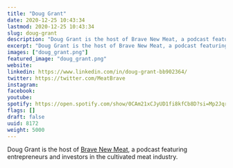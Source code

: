 ```yaml
---
title: "Doug Grant"
date: 2020-12-25 10:43:34
lastmod: 2020-12-25 10:43:34
slug: doug-grant
description: "Doug Grant is the host of Brave New Meat, a podcast featuring entrepreneurs and investors in the cultivated meat industry."
excerpt: "Doug Grant is the host of Brave New Meat, a podcast featuring entrepreneurs and investors in the cultivated meat industry."
images: ["doug_grant.png"]
featured_image: "doug_grant.png"
website: 
linkedin: https://www.linkedin.com/in/doug-grant-bb902364/
twitter: https://twitter.com/MeatBrave
instagram: 
facebook: 
youtube: 
spotify: https://open.spotify.com/show/0CAm21xCJyUD1fi8kfCb8D?si=Mp2JqrnDQDyCW5O_ApX4-w
flags: []
draft: false
uuid: 8172
weight: 5000
---
```

Doug Grant is the host of [Brave New
Meat](https://bravenewmeat.buzzsprout.com/), a podcast featuring
entrepreneurs and investors in the cultivated meat industry.
